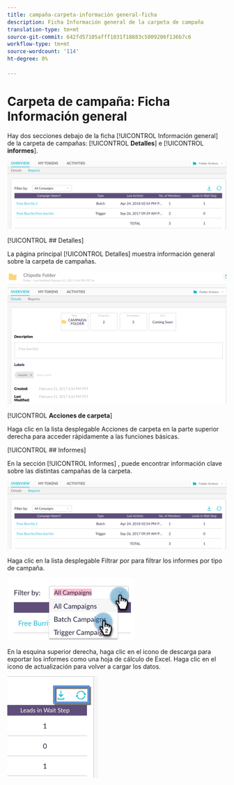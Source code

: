 ```yaml
---
title: campaña-carpeta-información general-ficha
description: Ficha Información general de la carpeta de campaña
translation-type: tm+mt
source-git-commit: 642fd57105afff1031f18883c5809206f136b7c6
workflow-type: tm+mt
source-wordcount: '114'
ht-degree: 0%

---
```



# Carpeta de campaña: Ficha Información general

Hay dos secciones debajo de la ficha [!UICONTROL Información general] de la carpeta de campañas: [!UICONTROL **Detalles**] e [!UICONTROL **informes**].

![Imagen uno](/help/sky/assets/campaign-folders/campaign-folder-overview-tab/campaign-folder-overview-tab-1.png)

[!UICONTROL ## Detalles]

La página principal [!UICONTROL Detalles] muestra información general sobre la carpeta de campañas.

![Imagen uno](/help/sky/assets/campaign-folders/campaign-folder-overview-tab/campaign-folder-overview-tab-2.png)

[!UICONTROL **Acciones de carpeta**]

Haga clic en la lista desplegable Acciones de carpeta en la parte superior derecha para acceder rápidamente a las funciones básicas.

[!UICONTROL ## Informes]

En la sección [!UICONTROL Informes] , puede encontrar información clave sobre las distintas campañas de la carpeta.

![Imagen uno](/help/sky/assets/campaign-folders/campaign-folder-overview-tab/campaign-folder-overview-tab-3.png)

Haga clic en la lista desplegable Filtrar por para filtrar los informes por tipo de campaña.

![Imagen uno](/help/sky/assets/campaign-folders/campaign-folder-overview-tab/campaign-folder-overview-tab-4.png)

En la esquina superior derecha, haga clic en el icono de descarga para exportar los informes como una hoja de cálculo de Excel. Haga clic en el icono de actualización para volver a cargar los datos.

![Imagen uno](/help/sky/assets/campaign-folders/campaign-folder-overview-tab/campaign-folder-overview-tab-5.png)
